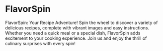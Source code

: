 # FlavorSpin
FlavorSpin: Your Recipe Adventure! Spin the wheel to discover a variety of delicious recipes, complete with vibrant images and easy instructions. Whether you need a quick meal or a special dish, FlavorSpin adds excitement to your cooking experience. Join us and enjoy the thrill of culinary surprises with every spin!
